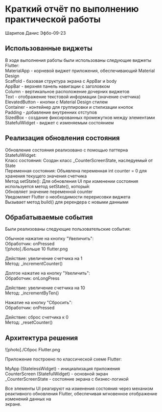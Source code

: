 # Краткий отчёт по выполнению практической работы
Шарипов Данис Эфбо-09-23

## Использованные виджеты
В ходе выполнения работы были использованы следующие виджеты Flutter: <br>
MaterialApp - корневой виджет приложения, обеспечивающий Material Design<br>
Scaffold - базовая структура экрана с AppBar и body<br>
AppBar - верхняя панель навигации с заголовком<br>
Column - вертикальное расположение дочерних виджетов<br>
Text - отображение текстовой информации (значение счетчика)<br>
ElevatedButton - кнопки с Material Design стилем<br>
Container - контейнер для группировки и стилизации кнопок<br>
Padding - добавление внутренних отступов<br>
SizedBox - создание фиксированных промежутков между элементами<br>
StatefulWidget - виджет с изменяемым состоянием<br>

## Реализация обновления состояния<br>
Обновление состояния реализовано с помощью паттерна StatefulWidget:<br>
Класс состояния: Создан класс _CounterScreenState, наследуемый от State<CounterScreen><br>
Переменная состояния: Объявлена переменная int counter = 0 для хранения текущего значения счетчика<br>
Метод setState(): Для обновления UI при изменении состояния используется метод setState(), который:<br>
Обновляет значение переменной counter<br>
Уведомляет Flutter о необходимости перерисовки виджета<br>
Вызывает метод build() для ререндера с новыми данными<br>

## Обрабатываемые события
Были реализованы следующие пользовательские события:<br>

Обычное нажатие на кнопку "Увеличить":<br>
Обработчик: onPressed<br>
![photo]./Больше 10 flutter.png

Действие: увеличение счетчика на 1<br>
Метод: _incrementCounter()<br>

Долгое нажатие на кнопку "Увеличить":<br>
Обработчик: onLongPress<br>

Действие: увеличение счетчика на 10<br>
Метод: _incrementByTen()<br>

Нажатие на кнопку "Сбросить":<br>
Обработчик: onPressed<br>

Действие: сброс счетчика к 0<br>
Метод: _resetCounter()<br>

## Архитектура решения
![photo]./Сброс Flutter.png

Приложение построено по классической схеме Flutter:<br>

MyApp (StatelessWidget) - инициализация приложения<br>
CounterScreen (StatefulWidget) - основной экран<br>
_CounterScreenState - состояние экрана с бизнес-логикой<br>

Все элементы UI реагируют на изменения состояния через механизм реактивного обновления Flutter, обеспечивая мгновенное отображение изменений данных на<br> экране.




